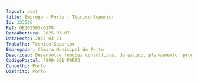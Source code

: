```yaml
--- 
layout: post
title: Emprego - Porto - Técnico Superior
Id: 133526
Ref: OE202503/0178
DataAbertura: 2025-03-07
DataFecho: 2025-03-21
Trabalho: Técnico Superior
Empregador: Câmara Municipal do Porto
Descricao: Desenvolve funções consultivas, de estudo, planeamento, programação, avaliação e aplicação de métodos e processos de natureza técnica e ou científica, que fundamentam e preparam a decisão. Elabora pareceres, promove e acompanha projetos conducentes à definição e concretização das políticas do município dirigidas às pessoas idosas e ao processo de envelhecimento, designadamente implementação do Plano de Ação Porto Cidade Amiga das Pessoas Idosas.
CodigoPostal: 4049-001 PORTO
Concelho: Porto
Distrito: Porto
--- 
```

